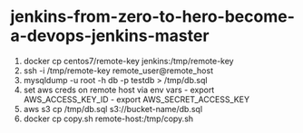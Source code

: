 # jenkins-from-zero-to-hero-become-a-devops-jenkins-master

1. docker cp centos7/remote-key jenkins:/tmp/remote-key
2. ssh -i /tmp/remote-key remote_user@remote_host
3. mysqldump -u root -h db -p testdb > /tmp/db.sql
4. set aws creds on remote host via env vars - export AWS_ACCESS_KEY_ID - export AWS_SECRET_ACCESS_KEY
5. aws s3 cp /tmp/db.sql s3://bucket-name/db.sql
6. docker cp copy.sh remote-host:/tmp/copy.sh